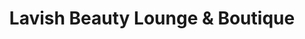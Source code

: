 ---
title: "Lavish Beauty Lounge & Boutique"
url: /kenmore/lavish-beauty-lounge-und-boutique/
shop: Kosmetik
---